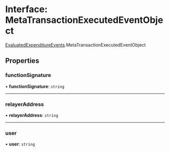 # Interface: MetaTransactionExecutedEventObject

[EvaluatedExpenditureEvents](../modules/EvaluatedExpenditureEvents.md).MetaTransactionExecutedEventObject

## Properties

### functionSignature

• **functionSignature**: `string`

___

### relayerAddress

• **relayerAddress**: `string`

___

### user

• **user**: `string`
